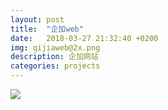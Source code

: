 ```yaml
---
layout: post
title:  "企加web"
date:   2018-03-27 21:32:40 +0200
img: qijiaweb@2x.png
description: 企加网站
categories: projects
---
```


![](../img/qijiaweb@2x.png)